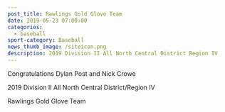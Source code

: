 ```yaml
---
post_title: Rawlings Gold Glove Team
date: 2019-05-23 07:00:00
categories:
  - baseball
sport-category: Baseball
news_thumb_image: /siteicon.png
description: 2019 Division II All North Central District Region IV
---
```


Congratulations Dylan Post and Nick Crowe

2019 Division II All North Central District/Region IV

Rawlings Gold Glove Team